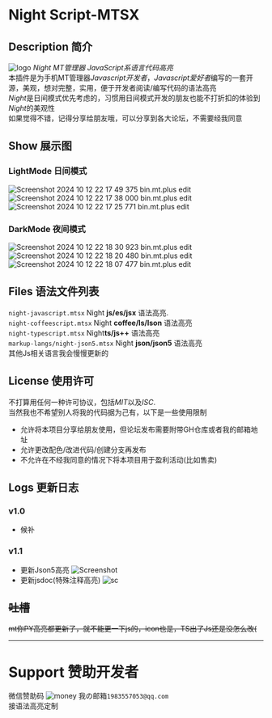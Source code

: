 # Night Script-MTSX
## Description 简介
![logo](https://postimage.me/images/2024/10/12/Logo.png)
*Night MT管理器 JavaScript系语言代码高亮*  
本插件是为手机MT管理器*Javascript开发者*，*Javascript爱好者*编写的一套开源，美观，想对完整，实用，便于开发者阅读/编写代码的语法高亮  
*Night*是日间模式优先考虑的，习惯用日间模式开发的朋友也能不打折扣的体验到*Night*的美观性  
如果觉得不错，记得分享给朋友哦，可以分享到各大论坛，不需要经我同意
## Show 展示图
### LightMode 日间模式
![Screenshot 2024 10 12 22 17 49 375 bin.mt.plus edit](https://postimage.me/images/2024/10/12/Screenshot_2024-10-12-22-17-49-375_bin.mt.plus-edit.jpg)
![Screenshot 2024 10 12 22 17 38 000 bin.mt.plus edit](https://postimage.me/images/2024/10/12/Screenshot_2024-10-12-22-17-38-000_bin.mt.plus-edit.jpg)
![Screenshot 2024 10 12 22 17 25 771 bin.mt.plus edit](https://postimage.me/images/2024/10/12/Screenshot_2024-10-12-22-17-25-771_bin.mt.plus-edit.jpg)
### DarkMode 夜间模式
![Screenshot 2024 10 12 22 18 30 923 bin.mt.plus edit](https://postimage.me/images/2024/10/12/Screenshot_2024-10-12-22-18-30-923_bin.mt.plus-edit.jpg)
![Screenshot 2024 10 12 22 18 20 480 bin.mt.plus edit](https://postimage.me/images/2024/10/12/Screenshot_2024-10-12-22-18-20-480_bin.mt.plus-edit.jpg)
![Screenshot 2024 10 12 22 18 07 477 bin.mt.plus edit](https://postimage.me/images/2024/10/12/Screenshot_2024-10-12-22-18-07-477_bin.mt.plus-edit.jpg)
## Files 语法文件列表
`night-javascript.mtsx` Night **js/es/jsx** 语法高亮.  
`night-coffeescript.mtsx` Night **coffee/ls/lson** 语法高亮  
`night-typescript.mtsx` Night**ts/js++** 语法高亮  
`markup-langs/night-json5.mtsx` Night **json/json5** 语法高亮  
其他Js相关语言我会慢慢更新的
## License 使用许可
不打算用任何一种许可协议，包括*MIT*以及*ISC*.  
当然我也不希望别人将我的代码据为己有，以下是一些使用限制
* 允许将本项目分享给朋友使用，但论坛发布需要附带GH仓库或者我的邮箱地址
* 允许更改配色/改进代码/创建分支再发布
* 不允许在不经我同意的情况下将本项目用于盈利活动(比如售卖)
## Logs 更新日志
### v1.0
* 候补
### v1.1
* 更新Json5高亮
![Screenshot](https://postimage.me/images/2024/10/13/Screenshot_2024-10-13-15-03-52-583_bin.mt.plus-edit.jpg)
* 更新jsdoc(特殊注释高亮)
![sc](https://postimage.me/images/2024/10/13/Screenshot_2024-10-13-17-38-04-050_bin.mt.plus-edit.jpg)
## ~~吐槽~~
~~mt你PY高亮都更新了，就不能更一下js的，icon也是，TS出了Js还是没怎么改(~~

***
# Support 赞助开发者
微信赞助码
![money](https://thmobile.xyz/Ineed.png)
我の邮箱`1983557053@qq.com`  
接语法高亮定制
